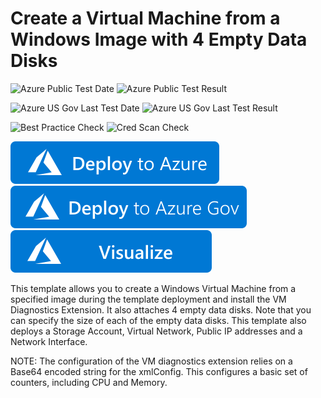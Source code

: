 # Create a Virtual Machine from a Windows Image with 4 Empty Data Disks

![Azure Public Test Date](https://azurequickstartsservice.blob.core.windows.net/badges/quickstarts/microsoft.compute/vm-multiple-data-disk/PublicLastTestDate.svg)
![Azure Public Test Result](https://azurequickstartsservice.blob.core.windows.net/badges/quickstarts/microsoft.compute/vm-multiple-data-disk/PublicDeployment.svg)

![Azure US Gov Last Test Date](https://azurequickstartsservice.blob.core.windows.net/badges/quickstarts/microsoft.compute/vm-multiple-data-disk/FairfaxLastTestDate.svg)
![Azure US Gov Last Test Result](https://azurequickstartsservice.blob.core.windows.net/badges/quickstarts/microsoft.compute/vm-multiple-data-disk/FairfaxDeployment.svg)

![Best Practice Check](https://azurequickstartsservice.blob.core.windows.net/badges/quickstarts/microsoft.compute/vm-multiple-data-disk/BestPracticeResult.svg)
![Cred Scan Check](https://azurequickstartsservice.blob.core.windows.net/badges/quickstarts/microsoft.compute/vm-multiple-data-disk/CredScanResult.svg)

[![Deploy To Azure](https://raw.githubusercontent.com/Azure/azure-quickstart-templates/master/1-CONTRIBUTION-GUIDE/images/deploytoazure.svg?sanitize=true)](https://portal.azure.com/#create/Microsoft.Template/uri/https%3A%2F%2Fraw.githubusercontent.com%2FAzure%2Fazure-quickstart-templates%2Fmaster%2Fquickstarts%2Fmicrosoft.compute%2Fvm-multiple-data-disk%2Fazuredeploy.json)
[![Deploy To Azure US Gov](https://raw.githubusercontent.com/Azure/azure-quickstart-templates/master/1-CONTRIBUTION-GUIDE/images/deploytoazuregov.svg?sanitize=true)](https://portal.azure.us/#create/Microsoft.Template/uri/https%3A%2F%2Fraw.githubusercontent.com%2FAzure%2Fazure-quickstart-templates%2Fmaster%2Fquickstarts%2Fmicrosoft.compute%2Fvm-multiple-data-disk%2Fazuredeploy.json)
[![Visualize](https://raw.githubusercontent.com/Azure/azure-quickstart-templates/master/1-CONTRIBUTION-GUIDE/images/visualizebutton.svg?sanitize=true)](http://armviz.io/#/?load=https%3A%2F%2Fraw.githubusercontent.com%2FAzure%2Fazure-quickstart-templates%2Fmaster%2Fquickstarts%2Fmicrosoft.compute%2Fvm-multiple-data-disk%2Fazuredeploy.json)

This template allows you to create a Windows Virtual Machine from a specified image during the template deployment and install the VM Diagnostics Extension. It also attaches 4 empty data disks. Note that you can specify the size of each of the empty data disks. This template also deploys a Storage Account, Virtual Network, Public IP addresses and a Network Interface.

NOTE: The configuration of the VM diagnostics extension relies on a Base64 encoded string for the xmlConfig. This configures a basic set of counters, including CPU and Memory.

